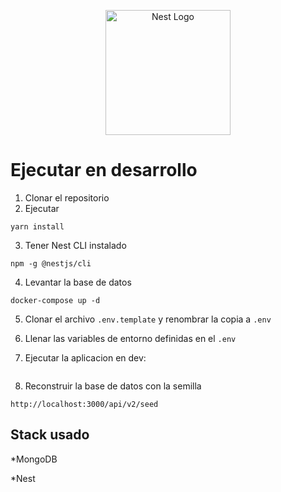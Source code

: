 <p align="center">
  <a href="http://nestjs.com/" target="blank"><img src="https://nestjs.com/img/logo-small.svg" width="200" alt="Nest Logo" /></a>
</p>

# Ejecutar en desarrollo
 1. Clonar el repositorio
 2. Ejecutar 
  ``` 
  yarn install
  ```
 3. Tener Nest CLI instalado
  ```
  npm -g @nestjs/cli
  ```
 4. Levantar la base de datos
  ```
  docker-compose up -d
  ```
 5. Clonar el archivo ```.env.template``` y 
 renombrar la copia a ```.env```
 
 6. Llenar las variables de entorno definidas en el ```.env```
 
 7. Ejecutar la aplicacion en dev:
 ```yarn start:dev
 ```
 8. Reconstruir la base de datos con la semilla
 ```
 http://localhost:3000/api/v2/seed
 ```

## Stack usado
 *MongoDB
 
 *Nest
